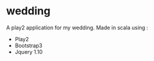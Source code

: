 wedding
=======
A play2 application for my wedding.
Made in scala using :
- Play2
- Bootstrap3
- Jquery 1.10
